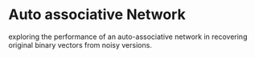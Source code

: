 # Auto associative Network
exploring the performance of an auto-associative network in recovering original binary vectors from noisy versions.
